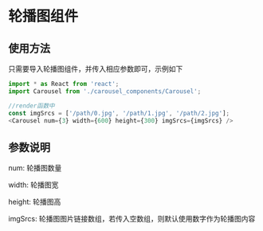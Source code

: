 # 轮播图组件

## 使用方法
只需要导入轮播图组件，并传入相应参数即可，示例如下

```ts
import * as React from 'react';
import Carousel from './carousel_components/Carousel';

//render函数中
const imgSrcs = ['/path/0.jpg', '/path/1.jpg', '/path/2.jpg'];
<Carousel num={3} width={600} height={300} imgSrcs={imgSrcs} />
```

## 参数说明
num: 轮播图数量

width: 轮播图宽

height: 轮播图高

imgSrcs: 轮播图图片链接数组，若传入空数组，则默认使用数字作为轮播图内容